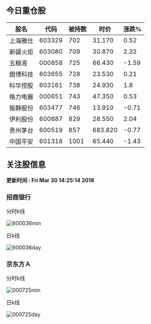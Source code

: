 
## 今日重仓股 

|股名|代码|被持数|时价|涨跌%|
|---|---|---|---|---|
|上海雅仕|603329|702|31.170|0.52|
|新疆火炬|603080|709|30.870|2.32|
|五粮液|000858|725|66.430|-1.59|
|朗博科技|603655|728|23.530|0.21|
|科华控股|603161|738|24.930|1.8|
|格力电器|000651|743|47.350|0.53|
|振静股份|603477|746|13.910|-0.71|
|伊利股份|600887|829|28.550|2.04|
|贵州茅台|600519|857|683.820|-0.77|
|中国平安|601318|1001|65.440|-1.43|

## 关注股信息
**更新时间 : Fri Mar 30 14:25:14 2018**
### 招商银行 
分时k线

![600036min](http://image.sinajs.cn/newchart/min/n/sh600036.gif)

日k线

![600036day](http://image.sinajs.cn/newchart/daily/n/sh600036.gif)

### 京东方Ａ 
分时k线

![000725min](http://image.sinajs.cn/newchart/min/n/sz000725.gif)

日k线

![000725day](http://image.sinajs.cn/newchart/daily/n/sz000725.gif)
